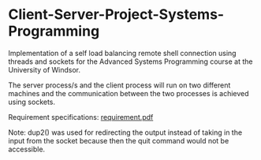 # Client-Server-Project-Systems-Programming
Implementation of a self load balancing remote shell connection using threads and sockets for the Advanced Systems Programming course at the University of Windsor.

The server process/s and the client process will run on two different machines and the communication between the two processes is achieved using sockets.

Requirement specifications: [requirement.pdf](https://github.com/DhruvNair/Client-Server-Project-Systems-Programming/files/10230486/Project.pdf)

Note: dup2() was used for redirecting the output instead of taking in the input from the socket because then the quit command would not be accessible. 
